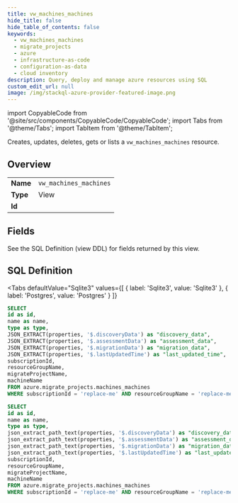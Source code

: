 ```yaml
--- 
title: vw_machines_machines
hide_title: false
hide_table_of_contents: false
keywords:
  - vw_machines_machines
  - migrate_projects
  - azure
  - infrastructure-as-code
  - configuration-as-data
  - cloud inventory
description: Query, deploy and manage azure resources using SQL
custom_edit_url: null
image: /img/stackql-azure-provider-featured-image.png
---
```


import CopyableCode from '@site/src/components/CopyableCode/CopyableCode';
import Tabs from '@theme/Tabs';
import TabItem from '@theme/TabItem';

Creates, updates, deletes, gets or lists a <code>vw_machines_machines</code> resource.

## Overview
<table><tbody>
<tr><td><b>Name</b></td><td><code>vw_machines_machines</code></td></tr>
<tr><td><b>Type</b></td><td>View</td></tr>
<tr><td><b>Id</b></td><td><CopyableCode code="azure.migrate_projects.vw_machines_machines" /></td></tr>
</tbody></table>

## Fields

See the SQL Definition (view DDL) for fields returned by this view.

## SQL Definition

<Tabs
defaultValue="Sqlite3"
values={[
{ label: 'Sqlite3', value: 'Sqlite3' },
{ label: 'Postgres', value: 'Postgres' }
]}
>
<TabItem value="Sqlite3">

```sql
SELECT
id as id,
name as name,
type as type,
JSON_EXTRACT(properties, '$.discoveryData') as "discovery_data",
JSON_EXTRACT(properties, '$.assessmentData') as "assessment_data",
JSON_EXTRACT(properties, '$.migrationData') as "migration_data",
JSON_EXTRACT(properties, '$.lastUpdatedTime') as "last_updated_time",
subscriptionId,
resourceGroupName,
migrateProjectName,
machineName
FROM azure.migrate_projects.machines_machines
WHERE subscriptionId = 'replace-me' AND resourceGroupName = 'replace-me' AND migrateProjectName = 'replace-me' AND machineName = 'replace-me';
```

</TabItem>
<TabItem value="Postgres">

```sql
SELECT
id as id,
name as name,
type as type,
json_extract_path_text(properties, '$.discoveryData') as "discovery_data",
json_extract_path_text(properties, '$.assessmentData') as "assessment_data",
json_extract_path_text(properties, '$.migrationData') as "migration_data",
json_extract_path_text(properties, '$.lastUpdatedTime') as "last_updated_time",
subscriptionId,
resourceGroupName,
migrateProjectName,
machineName
FROM azure.migrate_projects.machines_machines
WHERE subscriptionId = 'replace-me' AND resourceGroupName = 'replace-me' AND migrateProjectName = 'replace-me' AND machineName = 'replace-me';
```

</TabItem>
</Tabs>
